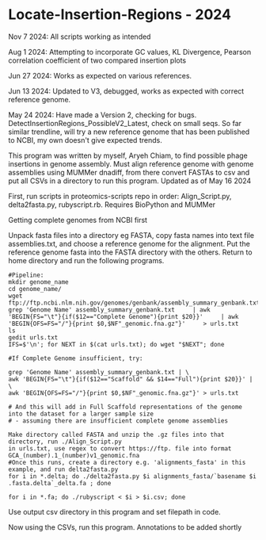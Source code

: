 # Locate-Insertion-Regions - 2024

Nov 7 2024: All scripts working as intended

Aug 1 2024: Attempting to incorporate GC values, KL Divergence, Pearson correlation coefficient of two compared insertion plots

Jun 27 2024: Works as expected on various references.

Jun 13 2024: Updated to V3, debugged, works as expected with correct reference genome.

May 24 2024: Have made a Version 2, checking for bugs. DetectInsertionRegions_PossibleV2_Latest, check on small seqs.
So far similar trendline, will try a new reference genome that has been published to NCBI, my own doesn't give expected trends.

This program was written by myself, Aryeh Chiam, to find possible phage insertions in genome assembly. Must align reference genome with genome assemblies using MUMMer dnadiff, from there convert FASTAs to csv and put all CSVs in a directory to run this program. Updated as of May 16 2024

First, run scripts in proteomics-scripts repo in order: Align_Script.py, delta2fasta.py, rubyscript.rb.
Requires BioPython and MUMMer

Getting complete genomes from NCBI first

Unpack fasta files into a directory eg FASTA, copy fasta names into text file assemblies.txt, and choose a reference genome for the alignment. Put the reference genome fasta into the FASTA directory with the others. Return to home directory and run the following programs.
```
#Pipeline:
mkdir genome_name
cd genome_name/
wget ftp://ftp.ncbi.nlm.nih.gov/genomes/genbank/assembly_summary_genbank.txt
grep 'Genome Name' assembly_summary_genbank.txt     | awk 'BEGIN{FS="\t"}{if($12=="Complete Genome"){print $20}}'     | awk 'BEGIN{OFS=FS="/"}{print $0,$NF"_genomic.fna.gz"}'     > urls.txt
ls
gedit urls.txt 
IFS=$'\n'; for NEXT in $(cat urls.txt); do wget "$NEXT"; done

#If Complete Genome insufficient, try:

grep 'Genome Name' assembly_summary_genbank.txt | \
awk 'BEGIN{FS="\t"}{if($12=="Scaffold" && $14=="Full"){print $20}}' | \
awk 'BEGIN{OFS=FS="/"}{print $0,$NF"_genomic.fna.gz"}' > urls.txt

# And this will add in Full Scaffold representations of the genome into the dataset for a larger sample size
# - assuming there are insufficient complete genome assemblies
```
```
Make directory called FASTA and unzip the .gz files into that directory, run ./Align_Script.py
in urls.txt, use regex to convert https://ftp. file into format GCA_(number).1_(number)v1_genomic.fna
#Once this runs, create a directory e.g. 'alignments_fasta' in this example, and run delta2fasta.py
for i in *.delta; do ./delta2fasta.py $i alignments_fasta/`basename $i .fasta.delta`_delta.fa ; done
```
```
for i in *.fa; do ./rubyscript < $i > $i.csv; done
```
Use output csv directory in this program and set filepath in code.

Now using the CSVs, run this program. Annotations to be added shortly

